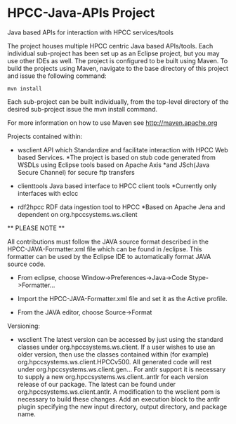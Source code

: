 HPCC-Java-APIs Project
=======================

Java based APIs for interaction with HPCC services/tools

The project houses multiple HPCC centric Java based APIs/tools.
Each individual sub-project has been set up as an Eclipse project, but you may use other IDEs as well.
The project is configured to be built using Maven. To build the projects using Maven, navigate to the base directory of this project and issue the following command:

`mvn install`

Each sub-project can be built individually, from the top-level directory of the desired sub-project issue the mvn install command.

For more information on how to use Maven see http://maven.apache.org


Projects contained within:
- wsclient          API which Standardize and facilitate interaction with HPCC Web based Services.
                                     *The project is based on stub code generated from WSDLs using Eclipse tools based on Apache Axis
                                     *and JSch(Java Secure Channel) for secure ftp transfers

- clienttools        Java based interface to HPCC client tools 
                                     *Currently only interfaces with eclcc

- rdf2hpcc       RDF data ingestion tool to HPCC 
                                     *Based on Apache Jena and dependent on org.hpccsystems.ws.client

** PLEASE NOTE **

All contributions must follow the JAVA source format described in the HPCC-JAVA-Formatter.xml file which can be found in /eclipse.
This formatter can be used by the Eclipse IDE to automatically format JAVA source code.

* From eclipse, choose Window->Preferences->Java->Code Stype->Formatter...

 * Import the HPCC-JAVA-Formatter.xml file and set it as the Active profile.

* From the JAVA editor, choose Source->Format

Versioning:
- wsclient		The latest version can be accessed by just using the standard classes under org.hpccsystems.ws.client.  If a user
					wishes to use an older version, then use the classes contained within (for example) org.hpccsystems.ws.client.HPCCv500.
					All generated code will rest under org.hpccsystems.ws.client.gen.<interface>.<version>.
				For antlr support it is necessary to supply a new org.hpccsystems.ws.client.<version>.antlr for each version release of our
					package.  The latest can be found under org.hpccsystems.ws.client.antlr.  A modification to the wsclient pom is necessary
					to build these changes.  Add an execution block to the antlr plugin specifying the new input directory, output directory,
					and package name. 

